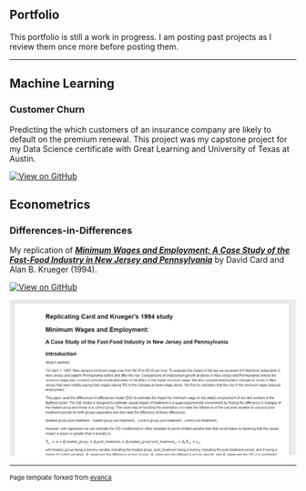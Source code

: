 ## Portfolio

This portfolio is still a work in progress. I am posting past projects as I review them once more before posting them.

---
## Machine Learning

### Customer Churn

Predicting the which customers of an insurance company are likely to default on the premium renewal. This project was my capstone project for my Data Science certificate with Great Learning and University of Texas at Austin.

[![View on GitHub](https://img.shields.io/badge/GitHub-View_on_GitHub-blue?logo=GitHub)](https://github.com/davidhudson88/Customer_Churning_Classifier/blob/main/Captsone_InsurancePremiumRenewal_Final.ipynb)


## Econometrics

### Differences-in-Differences

My replication of [***Minimum Wages and Employment: A Case Study of the Fast-Food Industry in New Jersey and Pennsylvania***](https://davidcard.berkeley.edu/papers/njmin-aer.pdf) by David Card and Alan B. Krueger (1994).

[![View on GitHub](https://img.shields.io/badge/GitHub-View_on_GitHub-blue?logo=GitHub)](https://github.com/davidhudson88/Difference-in-Differences/blob/main/DiffnDiff.ipynb)

<img src="https://github.com/davidhudson88/Difference-in-Differences/blob/main/diffndiffpreview.PNG"/>


---
<p style="font-size:11px">Page template forked from <a href="https://github.com/evanca/quick-portfolio">evanca</a></p>
<!-- Remove above link if you don't want to attibute -->
